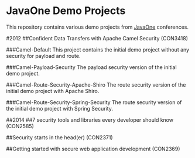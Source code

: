JavaOne Demo Projects
=======
This repository contains various demo projects from [JavaOne](https://www.oracle.com/javaone) conferences.

#2012
##Confident Data Transfers with Apache Camel Security (CON3418)

###Camel-Default
This project contains the initial demo project without any security for payload and route.

###Camel-Payload-Security
The payload security version of the initial demo project.

###Camel-Route-Security-Apache-Shiro
The route security version of the initial demo project with Apache Shiro.

###Camel-Route-Security-Spring-Security
The route security version of the initial demo project with Spring Security.

##2014
##7 security tools and libraries every developer should know (CON2585)

##Security starts in the head(er) (CON2371)

##Getting started with secure web application development (CON2369)